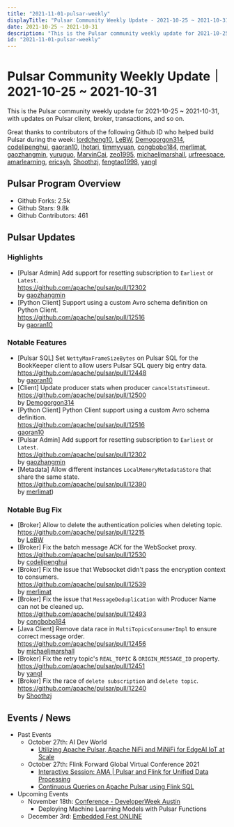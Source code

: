 ```yaml
---
title: "2021-11-01-pulsar-weekly"
displayTitle: "Pulsar Community Weekly Update - 2021-10-25 ~ 2021-10-31"
date: 2021-10-25 ~ 2021-10-31
description: "This is the Pulsar community weekly update for 2021-10-25 ~ 2021-10-31, with updates on Pulsar client, broker, transactions, and so on."
id: "2021-11-01-pulsar-weekly"
---
```


# Pulsar Community Weekly Update｜ 2021-10-25 ~ 2021-10-31

This is the Pulsar community weekly update for 2021-10-25 ~ 2021-10-31, with updates on Pulsar client, broker, transactions, and so on.

Great thanks to contributors of the following Github ID who helped build Pulsar during the week:
[lordcheng10](https://github.com/lordcheng10), [LeBW](https://github.com/LeBW), [Demogorgon314](https://github.com/Demogorgon314), [codelipenghui](https://github.com/codelipenghui), [gaoran10](https://github.com/gaoran10), [lhotari](https://github.com/lhotari), [timmyyuan](https://github.com/timmyyuan), [congbobo184](https://github.com/congbobo184), [merlimat](https://github.com/merlimat), [gaozhangmin](https://github.com/gaozhangmin), [yuruguo](https://github.com/yuruguo), [MarvinCai](https://github.com/MarvinCai), [zeo1995](https://github.com/zeo1995), [michaeljmarshall](https://github.com/michaeljmarshall), [urfreespace](https://github.com/urfreespace), [amarlearning](https://github.com/amarlearning), [ericsyh](https://github.com/ericsyh), [Shoothzj](https://github.com/Shoothzj), [fengtao1998](https://github.com/fengtao1998), [yangl](https://github.com/yangl)

## Pulsar Program Overview
- Github Forks: 2.5k
- Github Stars: 9.8k
- Github Contributors: 461

## Pulsar Updates

### Highlights
 
- [Pulsar Admin] Add support for resetting subscription to `Earliest` or `Latest`.
<br>https://github.com/apache/pulsar/pull/12302 
<br>by [gaozhangmin](https://github.com/gaozhangmin)
- [Python Client] Support using a custom Avro schema definition on Python Client.
<br>https://github.com/apache/pulsar/pull/12516 
<br>by [gaoran10](https://github.com/gaoran10)

### Notable Features
- [Pulsar SQL] Set `NettyMaxFrameSizeBytes` on Pulsar SQL for the BookKeeper client to allow users Pulsar SQL query big entry data.
<br>https://github.com/apache/pulsar/pull/12448 
<br>by [gaoran10](https://github.com/gaoran10)
- [Client] Update producer stats when producer `cancelStatsTimeout`.<br>https://github.com/apache/pulsar/pull/12500
<br>by [Demogorgon314](https://github.com/Demogorgon314)
- [Python Client]  Python Client support using a custom Avro schema definition.
<br>https://github.com/apache/pulsar/pull/12516 
<br>[gaoran10](https://github.com/gaoran10)
- [Pulsar Admin] Add support for resetting subscription to `Earliest` or `Latest`.
<br>https://github.com/apache/pulsar/pull/12302 
<br>by [gaozhangmin](https://github.com/gaozhangmin)
- [Metadata] Allow different instances `LocalMemoryMetadataStore` that share the same state.
<br>https://github.com/apache/pulsar/pull/12390 
<br>by [merlimat](https://github.com/merlimat))
### Notable Bug Fix
- [Broker] Allow to delete the authentication policies when deleting topic.<br>https://github.com/apache/pulsar/pull/12215
<br>by [LeBW](https://github.co`m/LeBW)
- [Broker] Fix the batch message ACK for the WebSocket proxy.<br>https://github.com/apache/pulsar/pull/12530 
<br>by [codelipenghui](https://github.com/codelipenghui)
- [Broker] Fix the issue that Websocket didn't pass the encryption context to consumers.
<br>https://github.com/apache/pulsar/pull/12539 
<br>by [merlimat](https://github.com/merlimat)
- [Broker] Fix the issue that `MessageDeduplication` with Producer Name can not be cleaned up.
<br>https://github.com/apache/pulsar/pull/12493 
<br>by [congbobo184](https://github.com/congbobo184)
- [Java Client] Remove data race in `MultiTopicsConsumerImpl` to ensure correct message order.
<br>https://github.com/apache/pulsar/pull/12456 
<br>by [michaeljmarshall](https://github.com/michaeljmarshall)
- [Broker] Fix the retry topic's `REAL_TOPIC` & `ORIGIN_MESSAGE_ID` property.
<br>https://github.com/apache/pulsar/pull/12451 
<br>by [yangl](https://github.com/yangl)
- [Broker] Fix the race of `delete subscription` and `delete topic`.
<br>https://github.com/apache/pulsar/pull/12240 
<br>by [Shoothzj](https://github.com/Shoothzj)


## Events / News
- Past Events
   - October 27th: AI Dev World
     - [Utilizing Apache Pulsar, Apache NiFi and MiNiFi for EdgeAI IoT at Scale](https://www.slideshare.net/bunkertor/ai-dev-world-utilizing-apache-pulsar-apache-ni-fi-and-minifi-for-edgeai-iot-at-scale)
    - October 27th: Flink Forward Global Virtual Conference 2021
        - [Interactive Session: AMA | Pulsar and Flink for Unified Data Processing](https://www.youtube.com/watch?v=sl1d7vZYe1E)
        - [Continuous Queries on Apache Pulsar using Flink SQL](https://www.youtube.com/watch?v=iWn_BI1c9m4&list=PLDX4T_cnKjD0J2LFr7yBk2aSS_o2l-7ue&index=50)
- Upcoming Events
    - November 18th: [Conference - DeveloperWeek Austin](https://www.developerweek.com/Austin/conference/)
        - Deploying Machine Learning Models with Pulsar Functions
    - December 3rd: [Embedded Fest ONLINE](https://embeddedfest.com/)
